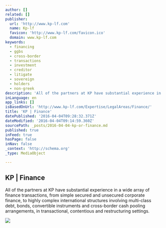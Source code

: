 ```yaml
---
author: []
related: []
publisher:
  url: 'http://www.kp-lf.com'
  name: Kp-lf
  favicon: 'http://www.kp-lf.com/favicon.ico'
  domain: www.kp-lf.com
keywords:
  - financing
  - ggbs
  - cross-border
  - transactions
  - investment
  - creditor
  - litigate
  - sovereign
  - holders
  - non-greek
description: 'All of the partners at KP have substantial experience in a wide array of finance transactions, from simple secured and unsecured corporate finance, to highly complex international structures involving multi-class debt, bonds, convertible instruments and cross-border cash pooling arrangements, in transactional, contentious and restructuring settings.'
inLanguage: en
app_links: []
isBasedOnUrl: 'http://www.kp-lf.com/Expertise/LegalAreas/Finance/'
title: 'KP | Finance'
datePublished: '2016-04-04T09:28:32.371Z'
dateModified: '2016-04-04T09:14:59.360Z'
sourcePath: _posts/2016-04-04-kp-or-finance.md
published: true
inFeed: true
hasPage: false
inNav: false
_context: 'http://schema.org'
_type: MediaObject

---
```

<article style=""><h1>KP | Finance</h1><p>All of the partners at KP have substantial experience in a wide array of finance transactions, from simple secured and unsecured corporate finance, to highly complex international structures involving multi-class debt, bonds, convertible instruments and cross-border cash pooling arrangements, in transactional, contentious and restructuring settings.</p><img src="http://www.kp-lf.com/upload/people/CNK_photo.jpeg" /></article>
